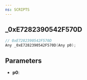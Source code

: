 ```yaml
---
ns: SCRIPTS
---
```

## _0xE7282390542F570D

```c
// 0xE7282390542F570D
Any _0xE7282390542F570D(Any p0);
```

## Parameters
* **p0**:
